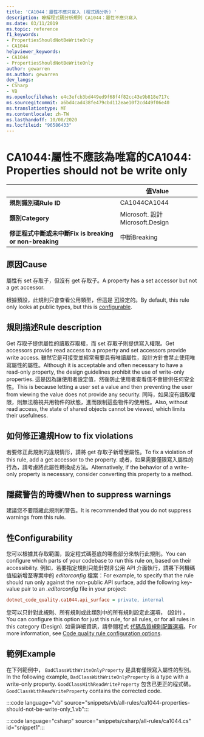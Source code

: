 ```yaml
---
title: 'CA1044：屬性不應只寫入 (程式碼分析) '
description: 瞭解程式碼分析規則 CA1044：屬性不應只寫入
ms.date: 03/11/2019
ms.topic: reference
f1_keywords:
- PropertiesShouldNotBeWriteOnly
- CA1044
helpviewer_keywords:
- CA1044
- PropertiesShouldNotBeWriteOnly
author: gewarren
ms.author: gewarren
dev_langs:
- CSharp
- VB
ms.openlocfilehash: e4c3efcb3bd449ed9f68f4f82cc43e9b818e717c
ms.sourcegitcommit: a6bd4cad438fe479cbd112eae10f2cd449f06e40
ms.translationtype: MT
ms.contentlocale: zh-TW
ms.lasthandoff: 10/08/2020
ms.locfileid: "96586433"
---
```

# <a name="ca1044-properties-should-not-be-write-only"></a><span data-ttu-id="82f55-103">CA1044:屬性不應該為唯寫的</span><span class="sxs-lookup"><span data-stu-id="82f55-103">CA1044: Properties should not be write only</span></span>

| | <span data-ttu-id="82f55-104">值</span><span class="sxs-lookup"><span data-stu-id="82f55-104">Value</span></span> |
|-|-|
| <span data-ttu-id="82f55-105">**規則識別碼**</span><span class="sxs-lookup"><span data-stu-id="82f55-105">**Rule ID**</span></span> |<span data-ttu-id="82f55-106">CA1044</span><span class="sxs-lookup"><span data-stu-id="82f55-106">CA1044</span></span>|
| <span data-ttu-id="82f55-107">**類別**</span><span class="sxs-lookup"><span data-stu-id="82f55-107">**Category**</span></span> |<span data-ttu-id="82f55-108">Microsoft. 設計</span><span class="sxs-lookup"><span data-stu-id="82f55-108">Microsoft.Design</span></span>|
| <span data-ttu-id="82f55-109">**修正程式中斷或未中斷**</span><span class="sxs-lookup"><span data-stu-id="82f55-109">**Fix is breaking or non-breaking**</span></span> |<span data-ttu-id="82f55-110">中斷</span><span class="sxs-lookup"><span data-stu-id="82f55-110">Breaking</span></span>|

## <a name="cause"></a><span data-ttu-id="82f55-111">原因</span><span class="sxs-lookup"><span data-stu-id="82f55-111">Cause</span></span>

<span data-ttu-id="82f55-112">屬性有 set 存取子，但沒有 get 存取子。</span><span class="sxs-lookup"><span data-stu-id="82f55-112">A property has a set accessor but not a get accessor.</span></span>

<span data-ttu-id="82f55-113">根據預設，此規則只會查看公用類型，但這是 [可](#configurability)設定的。</span><span class="sxs-lookup"><span data-stu-id="82f55-113">By default, this rule only looks at public types, but this is [configurable](#configurability).</span></span>

## <a name="rule-description"></a><span data-ttu-id="82f55-114">規則描述</span><span class="sxs-lookup"><span data-stu-id="82f55-114">Rule description</span></span>

<span data-ttu-id="82f55-115">Get 存取子提供屬性的讀取存取權，而 set 存取子則提供寫入權限。</span><span class="sxs-lookup"><span data-stu-id="82f55-115">Get accessors provide read access to a property and set accessors provide write access.</span></span> <span data-ttu-id="82f55-116">雖然它是可接受並經常需要具有唯讀屬性，設計方針會禁止使用唯寫屬性的屬性。</span><span class="sxs-lookup"><span data-stu-id="82f55-116">Although it is acceptable and often necessary to have a read-only property, the design guidelines prohibit the use of write-only properties.</span></span> <span data-ttu-id="82f55-117">這是因為讓使用者設定值，然後防止使用者查看值不會提供任何安全性。</span><span class="sxs-lookup"><span data-stu-id="82f55-117">This is because letting a user set a value and then preventing the user from viewing the value does not provide any security.</span></span> <span data-ttu-id="82f55-118">同時，如果沒有讀取權限，則無法檢視共用物件的狀態，進而限制這些物件的使用性。</span><span class="sxs-lookup"><span data-stu-id="82f55-118">Also, without read access, the state of shared objects cannot be viewed, which limits their usefulness.</span></span>

## <a name="how-to-fix-violations"></a><span data-ttu-id="82f55-119">如何修正違規</span><span class="sxs-lookup"><span data-stu-id="82f55-119">How to fix violations</span></span>

<span data-ttu-id="82f55-120">若要修正此規則的違規情形，請將 get 存取子新增至屬性。</span><span class="sxs-lookup"><span data-stu-id="82f55-120">To fix a violation of this rule, add a get accessor to the property.</span></span> <span data-ttu-id="82f55-121">或者，如果需要僅限寫入屬性的行為，請考慮將此屬性轉換成方法。</span><span class="sxs-lookup"><span data-stu-id="82f55-121">Alternatively, if the behavior of a write-only property is necessary, consider converting this property to a method.</span></span>

## <a name="when-to-suppress-warnings"></a><span data-ttu-id="82f55-122">隱藏警告的時機</span><span class="sxs-lookup"><span data-stu-id="82f55-122">When to suppress warnings</span></span>

<span data-ttu-id="82f55-123">建議您不要隱藏此規則的警告。</span><span class="sxs-lookup"><span data-stu-id="82f55-123">It is recommended that you do not suppress warnings from this rule.</span></span>

## <a name="configurability"></a><span data-ttu-id="82f55-124">性</span><span class="sxs-lookup"><span data-stu-id="82f55-124">Configurability</span></span>

<span data-ttu-id="82f55-125">您可以根據其存取範圍，設定程式碼基底的哪些部分來執行此規則。</span><span class="sxs-lookup"><span data-stu-id="82f55-125">You can configure which parts of your codebase to run this rule on, based on their accessibility.</span></span> <span data-ttu-id="82f55-126">例如，若要指定規則只能針對非公用 API 介面執行，請將下列機碼值組新增至專案中的 *editorconfig* 檔案：</span><span class="sxs-lookup"><span data-stu-id="82f55-126">For example, to specify that the rule should run only against the non-public API surface, add the following key-value pair to an *.editorconfig* file in your project:</span></span>

```ini
dotnet_code_quality.ca1044.api_surface = private, internal
```

<span data-ttu-id="82f55-127">您可以只針對此規則、所有規則或此類別中的所有規則設定此選項， (設計) 。</span><span class="sxs-lookup"><span data-stu-id="82f55-127">You can configure this option for just this rule, for all rules, or for all rules in this category (Design).</span></span> <span data-ttu-id="82f55-128">如需詳細資訊，請參閱程式 [代碼品質規則配置選項](../code-quality-rule-options.md)。</span><span class="sxs-lookup"><span data-stu-id="82f55-128">For more information, see [Code quality rule configuration options](../code-quality-rule-options.md).</span></span>

## <a name="example"></a><span data-ttu-id="82f55-129">範例</span><span class="sxs-lookup"><span data-stu-id="82f55-129">Example</span></span>

<span data-ttu-id="82f55-130">在下列範例中， `BadClassWithWriteOnlyProperty` 是具有僅限寫入屬性的型別。</span><span class="sxs-lookup"><span data-stu-id="82f55-130">In the following example, `BadClassWithWriteOnlyProperty` is a type with a write-only property.</span></span> <span data-ttu-id="82f55-131">`GoodClassWithReadWriteProperty` 包含已更正的程式碼。</span><span class="sxs-lookup"><span data-stu-id="82f55-131">`GoodClassWithReadWriteProperty` contains the corrected code.</span></span>

:::code language="vb" source="snippets/vb/all-rules/ca1044-properties-should-not-be-write-only_1.vb":::

:::code language="csharp" source="snippets/csharp/all-rules/ca1044.cs" id="snippet1":::
